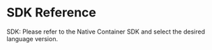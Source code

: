 
# SDK Reference

SDK: Please refer to the Native Container SDK and select the desired language version.
